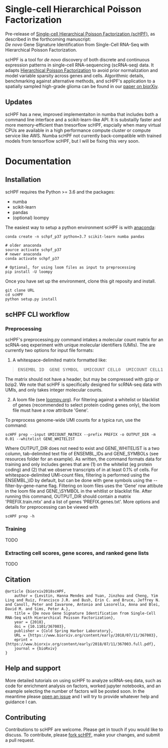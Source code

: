 # Single-cell Hierarchical Poisson Factorization

Pre-release of [Single-cell Hierarchical Poisson Factorization (scHPF)](https://www.biorxiv.org/content/early/2018/07/11/367003), as described in the forthcoming manuscript: <br/> *De novo* Gene Signature Identification from Single-Cell RNA-Seq with Hierarchical Poisson Factorization.

scHPF is a tool for _de novo_ discovery of both discrete and continuous expression patterns in single-cell RNA\-sequencing (scRNA-seq) data. It adapts [Hierarchical Poisson Factorization](http://www.cs.columbia.edu/~blei/papers/GopalanHofmanBlei2015.pdf) to avoid prior normalization and model variable sparsity across genes and cells. Algorithmic details, benchmarking against alternative methods, and scHPF's application to a spatially sampled high-grade glioma can be found in our [paper on biorXiv](https://www.biorxiv.org/content/early/2018/07/11/367003).

## Updates

scHPF has a new, improved implementaiton in numba that includes both a command line interface and a scikit-learn-like API.  It is substailly faster and more memory-efficient than tnesorflow scHPF, espcially when many virtual CPUs are available in a high performance compute cluster or compute service like AWS.  Numba scHPF not currently back-compatible with trained models from tensorflow scHPF, but I will be fixing this very soon.

# Documentation

## Installation

scHPF requires the Python >= 3.6 and the packages:
- numba
- scikit-learn
- pandas
- (optional) loompy

The easiest way to setup a python environment scHPF is with [anaconda](https://www.anaconda.com/download/#macos):
```
conda create -n schpf_p37 python=3.7 scikit-learn numba pandas

# older anaconda
source activate schpf_p37
# newer anaconda
conda activate schpf_p37

# Optional, for using loom files as input to preprocessing
pip install -U loompy
```

Once you have set up the environment, clone this git reposity and install.
```
git clone URL
cd scHPF
python setup.py install
```

## scHPF CLI workflow
### Preprocessing
scHPF's preprocessing.py command intakes a molecular count matrix for an scRNA-seq experiment with unique molecular identifiers (UMIs).  The are currently two options for input file formats:

1. A whitespace-delimited matrix formatted like:
> <pre>ENSEMBL_ID  GENE_SYMBOL  UMICOUNT_CELL0  UMICOUNT_CELL1 ... </pre>
The matrix should not have a header, but may be compressed with gzip or bzip2. We note that scHPF is specifically designed for scRNA-seq data with UMIs, and only takes integer molecular counts.

2. A loom file (see [loompy.org](http://loompy.org/)). For filtering against a whitelist or blacklist of genes (recommended to select protein coding genes only), the loom file must have a row attribute 'Gene'.

To preprocess genome-wide UMI counts for a typica run, use the command:
```
scHPF prep --input UMICOUNT_MATRIX --prefix PREFIX -o OUTPUT_DIR -m 0.01 --whitelist GENE_WHITELIST
```

Where OUTPUT\_DIR does not need to exist and GENE\_WHITELIST is a two column, tab-delimited text file of ENSEMBL\_IDs and GENE\_SYMBOLs (see resources folder for an example).  As written, the command formats data for training and only includes genes that are (1) on the whitelist (eg protein coding) and (2) that we observe transcripts of in at least 0.1% of cells. For whitespace-delimited UMI-count files, filtering is performed using the ENSEMBL_\ID by default, but can be done with gene symbols using the --filter-by-gene-name flag.  Filtering on loom files uses the 'Gene' row attibute in the loom file and GENE_\SYMBOL in the whitlist or blacklist file. After running this command, OUTPUT\_DIR should contain a matrix 'PREFIX.train.mtx' and a list of genes 'PREFIX.genes.txt'. More options and details for preprocessing can be viewed with 
```
scHPF prep -h
```

### Training
TODO

### Extracting cell scores, gene scores, and ranked gene lists
TODO

##  Citation

```
@article {biorxiv2018scHPF,
    author = {Levitin, Hanna Mendes and Yuan, Jinzhou and Cheng, Yim Ling and Ruiz, Francisco J.R. and Bush, Erin C. and Bruce, Jeffrey N. and Canoll, Peter and Iavarone, Antonio and Lasorella, Anna and Blei, David M. and Sims, Peter A.},
    title = {De novo Gene Signature Identification from Single-Cell RNA-Seq with Hierarchical Poisson Factorization},
    year = {2018},
    doi = {10.1101/367003},
    publisher = {Cold Spring Harbor Laboratory},
    URL = {https://www.biorxiv.org/content/early/2018/07/11/367003},
    eprint = {https://www.biorxiv.org/content/early/2018/07/11/367003.full.pdf},
    journal = {bioRxiv}
}
```

## Help and support
More detailed tutorials on using scHPF to analyze scRNA-seq data, such as code for enrichment analysis on factors, worked jupyter notebooks, and an example selecting the number of factors will be posted soon. In the meantime please [open an issue](https://github.com/simslab/scHPF/issues/new) and I will try to provide whatever help and guidance I can.

## Contributing
Contributions to scHPF are welcome. Please get in touch if you would like to discuss. To contribute, please [fork scHPF](https://github.com/simslab/scHPF/issues#fork-destination-box), make your changes, and submit a pull request.
